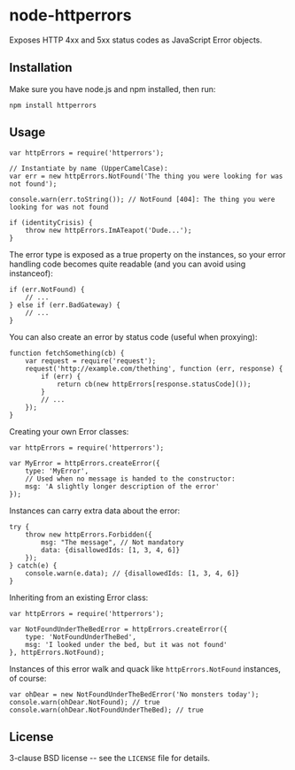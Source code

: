 node-httperrors
===============

Exposes HTTP 4xx and 5xx status codes as JavaScript Error objects.

Installation
------------

Make sure you have node.js and npm installed, then run:

    npm install httperrors

Usage
-----

    var httpErrors = require('httperrors');

    // Instantiate by name (UpperCamelCase):
    var err = new httpErrors.NotFound('The thing you were looking for was not found');

    console.warn(err.toString()); // NotFound [404]: The thing you were looking for was not found

    if (identityCrisis) {
        throw new httpErrors.ImATeapot('Dude...');
    }

The error type is exposed as a true property on the instances, so your error handling
code becomes quite readable (and you can avoid using instanceof):

    if (err.NotFound) {
        // ...
    } else if (err.BadGateway) {
        // ...
    }

You can also create an error by status code (useful when proxying):

    function fetchSomething(cb) {
        var request = require('request');
        request('http://example.com/thething', function (err, response) {
            if (err) {
                return cb(new httpErrors[response.statusCode]());
            }
            // ...
        });
    }

Creating your own Error classes:

    var httpErrors = require('httperrors');

    var MyError = httpErrors.createError({
        type: 'MyError',
        // Used when no message is handed to the constructor:
        msg: 'A slightly longer description of the error'
    });

Instances can carry extra data about the error:

    try {
        throw new httpErrors.Forbidden({
            msg: "The message", // Not mandatory
            data: {disallowedIds: [1, 3, 4, 6]}
        });
    } catch(e) {
        console.warn(e.data); // {disallowedIds: [1, 3, 4, 6]}
    }

Inheriting from an existing Error class:

    var httpErrors = require('httperrors');

    var NotFoundUnderTheBedError = httpErrors.createError({
        type: 'NotFoundUnderTheBed',
        msg: 'I looked under the bed, but it was not found'
    }, httpErrors.NotFound);

Instances of this error walk and quack like `httpErrors.NotFound` instances, of course:

    var ohDear = new NotFoundUnderTheBedError('No monsters today');
    console.warn(ohDear.NotFound); // true
    console.warn(ohDear.NotFoundUnderTheBed); // true


License
-------

3-clause BSD license -- see the `LICENSE` file for details.

